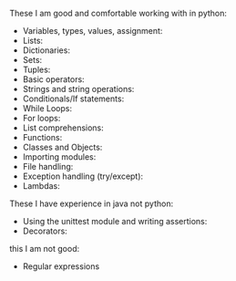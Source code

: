 These I am good and comfortable working with in python:

* Variables, types, values, assignment: 
* Lists:
* Dictionaries:
* Sets:
* Tuples:
* Basic operators:
* Strings and string operations:
* Conditionals/If statements:
* While Loops:
* For loops:
* List comprehensions:
* Functions:
* Classes and Objects:
* Importing modules:
* File handling:
* Exception handling (try/except):
* Lambdas:

These I have experience in java not python: 

* Using the unittest module and writing assertions:
* Decorators:

this I am not good: 
* Regular expressions
